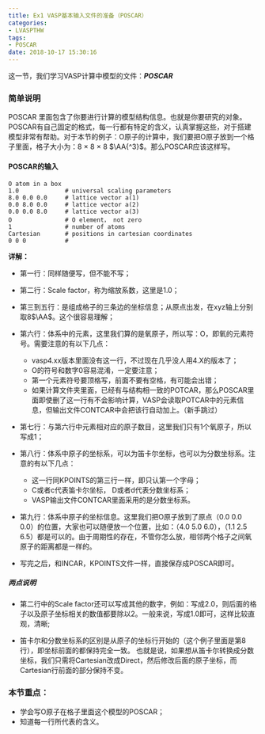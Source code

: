 ```yaml
---
title: Ex1 VASP基本输入文件的准备（POSCAR）
categories: 
- LVASPTHW
tags: 
- POSCAR
date: 2018-10-17 15:30:16
---
```




这一节，我们学习VASP计算中模型的文件：***POSCAR***

### 简单说明

POSCAR 里面包含了你要进行计算的模型结构信息。也就是你要研究的对象。POSCAR有自己固定的格式，每一行都有特定的含义，认真掌握这些，对于搭建模型非常有帮助。对于本节的例子：O原子的计算中，我们要把O原子放到一个格子里面，格子大小为：8 $\times$ 8 $\times$ 8 $\AA{^3}$。那么POSCAR应该这样写。

#### POSCAR的输入

```
O atom in a box 
1.0             # universal scaling parameters 
8.0 0.0 0.0     # lattice vector a(1) 
0.0 8.0 0.0     # lattice vector a(2)  
0.0 0.0 8.0     # lattice vector a(3)  
O               # O element， not zero
1               # number of atoms 
Cartesian       # positions in cartesian coordinates 
0 0 0           #
```

**详解：**

* 第一行：同样随便写，但不能不写；

* 第二行：Scale factor，称为缩放系数，这里是1.0；

* 第三到五行：是组成格子的三条边的坐标信息；从原点出发，在xyz轴上分别取8$\AA$。这个很容易理解；

* 第六行：体系中的元素，这里我们算的是氧原子，所以写：O，即氧的元素符号。需要注意的有以下几点：
  * vasp4.xx版本里面没有这一行，不过现在几乎没人用4.X的版本了；
  *  O的符号和数字0容易混淆，一定要注意；
  * 第一个元素符号要顶格写，前面不要有空格，有可能会出错；
  * 如果计算文件夹里面，已经有与结构相一致的POTCAR，那么POSCAR里面即使删了这一行有不会影响计算，VASP会读取POTCAR中的元素信息，但输出文件CONTCAR中会把该行自动加上。（新手跳过）

* 第七行：与第六行中元素相对应的原子数目，这里我们只有1个氧原子，所以写成1；

* 第八行：体系中原子的坐标系，可以为笛卡尔坐标，也可以为分数坐标系。注意的有以下几点：
  * 这一行同KPOINTS的第三行一样，即只认第一个字母；
  * C或者c代表笛卡尔坐标， D或者d代表分数坐标系；
  * VASP输出文件CONTCAR里面采用的是分数坐标系。

* 第九行：体系中原子的坐标信息。这里我们把O原子放到了原点（0.0 0.0 0.0）的位置，大家也可以随便放一个位置，比如：（4.0 5.0 6.0），（1.1 2.5 6.5）都是可以的。由于周期性的存在，不管你怎么放，相邻两个格子之间氧原子的距离都是一样的。
* 写完之后，和INCAR，KPOINTS文件一样，直接保存成POSCAR即可。

##### 两点说明

* 第二行中的Scale factor还可以写成其他的数字，例如：写成2.0，则后面的格子以及原子坐标相关的数值都要除以2。一般来说，写成1.0即可，这样比较直观，清晰;

* 笛卡尔和分数坐标系的区别是从原子的坐标行开始的（这个例子里面是第8行），即坐标前面的都保持完全一致。 也就是说，如果想从笛卡尔转换成分数坐标，我们只需将Cartesian改成Direct，然后修改后面的原子坐标，而Cartesian行前面的部分保持不变。



### 本节重点：

* 学会写O原子在格子里面这个模型的POSCAR；
* 知道每一行所代表的含义。